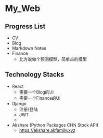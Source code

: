 # My_Web

## Progress List
- CV
- Blog
- Markdown Notes
- Finance
    - 比方说做个预测模型，简单点的模型

## Technology Stacks
- React
    - 需要一个Blog的UI
    - 需要一个Finance的UI
- Django
    - 注册/登陆
    - JWT
    -
- Akshare (Python Packages CHN Stock API)
    - https://akshare.akfamily.xyz